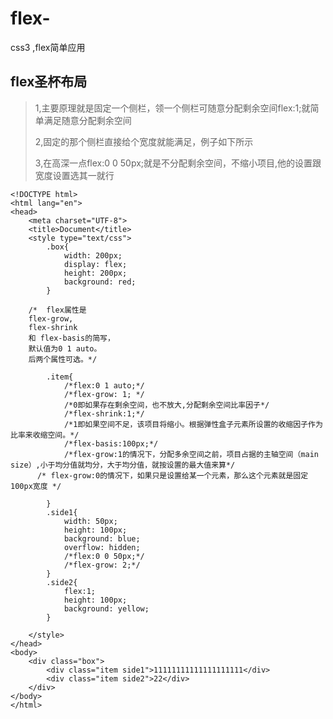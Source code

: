 # flex-
css3 ,flex简单应用
## flex圣杯布局
> 1,主要原理就是固定一个侧栏，领一个侧栏可随意分配剩余空间flex:1;就简单满足随意分配剩余空间
>
> 2,固定的那个侧栏直接给个宽度就能满足，例子如下所示
>
> 3,在高深一点flex:0 0 50px;就是不分配剩余空间，不缩小项目,他的设置跟宽度设置选其一就行
>

``` 
<!DOCTYPE html>
<html lang="en">
<head>
	<meta charset="UTF-8">
	<title>Document</title>
	<style type="text/css">
		.box{
			width: 200px;
			display: flex;
			height: 200px;
			background: red;
		}

	/*	flex属性是
	flex-grow, 
	flex-shrink 
	和 flex-basis的简写，
	默认值为0 1 auto。
	后两个属性可选。*/

		.item{
			/*flex:0 1 auto;*/
			/*flex-grow: 1; */
			/*0即如果存在剩余空间，也不放大,分配剩余空间比率因子*/
			/*flex-shrink:1;*/
			/*1即如果空间不足，该项目将缩小。根据弹性盒子元素所设置的收缩因子作为比率来收缩空间。*/
			/*flex-basis:100px;*/
			/*flex-grow:1的情况下，分配多余空间之前，项目占据的主轴空间（main size）,小于均分值就均分，大于均分值，就按设置的最大值来算*/
      /* flex-grow:0的情况下，如果只是设置给某一个元素，那么这个元素就是固定100px宽度 */
			
		}
		.side1{
			width: 50px;
			height: 100px;
			background: blue;
			overflow: hidden;
			/*flex:0 0 50px;*/
			/*flex-grow: 2;*/
		}
		.side2{
			flex:1;
			height: 100px;
			background: yellow;
		}

	</style>
</head>
<body>
	<div class="box">
		<div class="item side1">11111111111111111111</div>
		<div class="item side2">22</div>
	</div>
</body>
</html>
``` 
